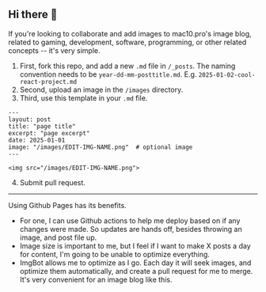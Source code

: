 ## Hi there 👋
If you're looking to collaborate and add images to mac10.pro's image blog, related to gaming, development, software, programming, or other related concepts -- it's very simple.

1. First, fork this repo, and add a new `.md` file in `/_posts`. The naming convention needs to be `year-dd-mm-posttitle.md`. E.g. `2025-01-02-cool-react-project.md`
2. Second, upload an image in the `/images` directory.
3. Third, use this template in your `.md` file.
```
---
layout: post
title: "page title"
excerpt: "page excerpt"
date: 2025-01-01
image: "/images/EDIT-IMG-NAME.png"  # optional image
---

<img src="/images/EDIT-IMG-NAME.png">
```
4. Submit pull request.

---

Using Github Pages has its benefits. 
- For one, I can use Github actions to help me deploy based on if any changes were made. So updates are hands off, besides throwing an image, and post file up.
- Image size is important to me, but I feel if I want to make X posts a day for content, I'm going to be unable to optimize everything.
- ImgBot allows me to optimize as I go. Each day it will seek images, and optimize them automatically, and create a pull request for me to merge. It's very convenient for an image blog like this.
